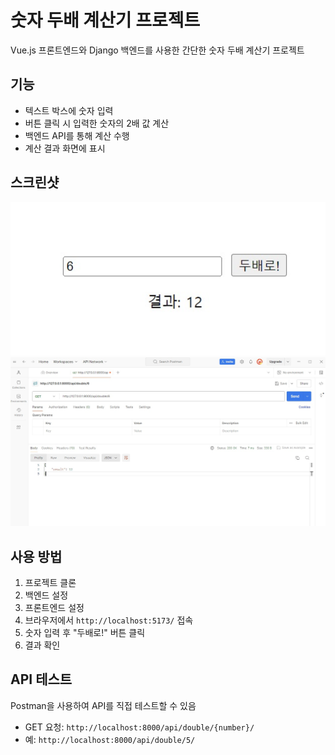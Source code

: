 # 숫자 두배 계산기 프로젝트

Vue.js 프론트엔드와 Django 백엔드를 사용한 간단한 숫자 두배 계산기 프로젝트

## 기능

- 텍스트 박스에 숫자 입력
- 버튼 클릭 시 입력한 숫자의 2배 값 계산
- 백엔드 API를 통해 계산 수행
- 계산 결과 화면에 표시

## 스크린샷

![메인 화면](./screenshot1.jpg)
![결과 화면](./screenshot2.jpg)

## 사용 방법

1. 프로젝트 클론
2. 백엔드 설정
3. 프론트엔드 설정
4. 브라우저에서 `http://localhost:5173/` 접속
5. 숫자 입력 후 "두배로!" 버튼 클릭
6. 결과 확인

## API 테스트

Postman을 사용하여 API를 직접 테스트할 수 있음
- GET 요청: `http://localhost:8000/api/double/{number}/`
- 예: `http://localhost:8000/api/double/5/`
